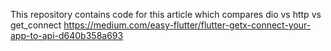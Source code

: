 
This repository contains code for this article which compares dio vs http vs get_connect
https://medium.com/easy-flutter/flutter-getx-connect-your-app-to-api-d640b358a693
